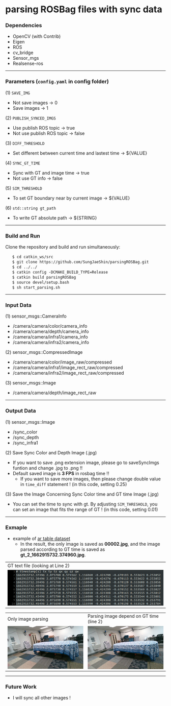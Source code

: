 # parsing ROSBag files with sync data
### Dependencies
- OpenCV (with Contrib)
- Eigen
- ROS
- cv_bridge
- Sensor_mgs
- Realsense-ros

---
### Parameters (`config.yaml` in config folder)
(1) `SAVE_IMG`
- Not save images &rarr; 0
- Save images &rarr; 1

(2) `PUBLISH_SYNCED_IMGS`
- Use publish ROS topic &rarr; true
- Not use publish ROS topic &rarr; false

(3) `DIFF_THRESHOLD`
- Set different between current time and lastest time &rarr; ${VALUE}

(4) `SYNC_GT_TIME`
- Sync with GT and image time &rarr; true
- Not use GT info &rarr; false

(5) `SIM_THRESHOLD`
- To set GT boundary near by current image &rarr; ${VALUE}

(6) `std::string gt_path`
- To write GT absolute path &rarr; ${STRING}

---
### Build and Run
Clone the repository and build and run simultaneously:
```
   $ cd catkin_ws/src
   $ git clone https://github.com/SungJaeShin/parsingROSBag.git
   $ cd ../../
   $ catkin config -DCMAKE_BUILD_TYPE=Release
   $ catkin build parsingROSBag
   $ source devel/setup.bash
   $ sh start_parsing.sh
```

---
### Input Data

(1) sensor_msgs::CameraInfo
- /camera/camera/color/camera_info
- /camera/camera/depth/camera_info
- /camera/camera/infra1/camera_info
- /camera/camera/infra2/camera_info <br>
  
(2) sensor_msgs::CompressedImage 
- /camera/camera/color/image_raw/compressed
- /camera/camera/infra1/image_rect_raw/compressed
- /camera/camera/infra2/image_rect_raw/compressed <br>

(3) sensor_msgs::Image
- /camera/camera/depth/image_rect_raw <br>

---
### Output Data
(1) sensor_msgs::Image
- /sync_color
- /sync_depth
- /sync_infra1

(2) Save Sync Color and Depth Image (.jpg)
- If you want to save .png extension image, please go to saveSyncImgs funtion and change .jpg to .png !!
- Default saved image is **3 FPS** in rosbag time !!
  - If you want to save more images, then please change double value in `time_diff` statement ! (in this code, setting 0.25)

(3) Save the Image Concerning Sync Color time and GT time Image (.jpg)
- You can set the time to sync with gt. By adjusting `SIM_THRESHOLD`, you can set an image that fits the range of GT ! (in this code, setting 0.01)

---
### Exmaple
- example of [ar table dataset](https://github.com/rpng/ar_table_dataset.git) 
  - In the result, the only image is saved as **00002.jpg**, and the image parsed according to GT time is saved as **gt_2_1662915732.374960.jpg**.

<table>
  <tr>
    <td> GT text file (looking at Line 2)</td>
  </tr>   
  <tr>
    <td> <img src="./example/gt_txt.png"/> </td>
  </tr> 
</table>

<table>
  <tr>
     <td> Only image parsing </td>
     <td> Parsing image depend on GT time (line 2) </td>
  </tr> 
  <tr>
     <td> <img src="./example/00002.jpg"/> </td>
     <td> <img src="./example/gt_2_1662915732.374960.jpg"/> </td>
  </tr>
</table>
  
---
### Future Work
- I will sync all other images !
